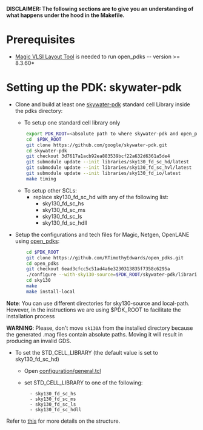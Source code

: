 **DISCLAIMER: The following sections are to give you an understanding of what happens under the hood in the Makefile.**

# Prerequisites

 - [Magic VLSI Layout Tool](http://opencircuitdesign.com/magic/index.html) is needed to run open_pdks -- version >= 8.3.60*

# Setting up the PDK: skywater-pdk

- Clone and build at least one [skywater-pdk](https://github.com/google/skywater-pdk) standard cell Library inside the pdks directory:
    - To setup one standard cell library only

    ```bash
        export PDK_ROOT=<absolute path to where skywater-pdk and open_pdks will reside>
        cd  $PDK_ROOT
        git clone https://github.com/google/skywater-pdk.git
        cd skywater-pdk
        git checkout 3d7617a1acb92ea883539bcf22a632d6361a5de4
        git submodule update --init libraries/sky130_fd_sc_hd/latest
        git submodule update --init libraries/sky130_fd_sc_hvl/latest
        git submodule update --init libraries/sky130_fd_io/latest
        make timing
    ```
    - To setup other SCLs:
        - replace sky130_fd_sc_hd with any of the following list:
            - sky130_fd_sc_hs
            - sky130_fd_sc_ms
            - sky130_fd_sc_ls
            - sky130_fd_sc_hdll

- Setup the configurations and tech files for Magic, Netgen, OpenLANE using [open_pdks](https://github.com/RTimothyEdwards/open_pdks):

    ```bash
        cd $PDK_ROOT
	    git clone https://github.com/RTimothyEdwards/open_pdks.git
        cd open_pdks
        git checkout 6ead3cfcc5c51ad4a6e3230313835f7358c6295a
        ./configure --with-sky130-source=$PDK_ROOT/skywater-pdk/libraries --with-sky130-local-path=$PDK_ROOT
		cd sky130
		make
		make install-local
    ```

**Note**: You can use different directories for sky130-source and local-path. However, in the instructions we are using $PDK_ROOT to facilitate the installation process

**WARNING**: Please, don't move `sk130A` from the installed directory because the generated .mag files contain absolute paths. Moving it will result in producing an invalid GDS.

 - To set the STD_CELL_LIBRARY (the default value is set to sky130_fd_sc_hd)
    - Open [configuration/general.tcl](../configuration/general.tcl)
    - set STD_CELL_LIBRARY to one of the following:

            - sky130_fd_sc_hs
            - sky130_fd_sc_ms
            - sky130_fd_sc_ls
            - sky130_fd_sc_hdll

Refer to [this][1] for more details on the structure.

[1]: ./PDK_STRUCTURE.md